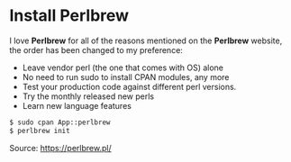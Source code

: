 # Install Perlbrew

I love **Perlbrew** for all of the reasons mentioned on the **Perlbrew** website, the order has been changed to my preference:

- Leave vendor perl (the one that comes with OS) alone
- No need to run sudo to install CPAN modules, any more
- Test your production code against different perl versions.
- Try the monthly released new perls
- Learn new language features

```bash
$ sudo cpan App::perlbrew
$ perlbrew init
```

Source: https://perlbrew.pl/
